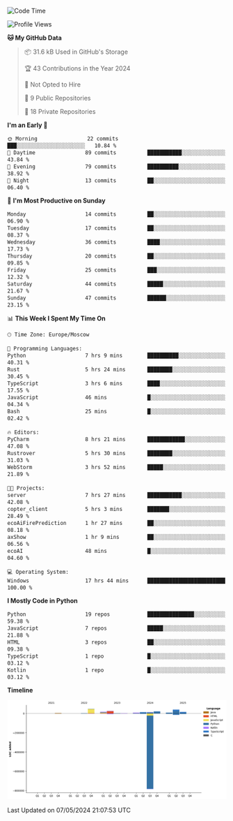 <!--START_SECTION:waka-->
![Code Time](http://img.shields.io/badge/Code%20Time-316%20hrs%2028%20mins-blue)

![Profile Views](http://img.shields.io/badge/Profile%20Views-0-blue)

**🐱 My GitHub Data** 

> 📦 31.6 kB Used in GitHub's Storage 
 > 
> 🏆 43 Contributions in the Year 2024
 > 
> 🚫 Not Opted to Hire
 > 
> 📜 9 Public Repositories 
 > 
> 🔑 18 Private Repositories 
 > 
**I'm an Early 🐤** 

```text
🌞 Morning                22 commits          ███░░░░░░░░░░░░░░░░░░░░░░   10.84 % 
🌆 Daytime                89 commits          ███████████░░░░░░░░░░░░░░   43.84 % 
🌃 Evening                79 commits          ██████████░░░░░░░░░░░░░░░   38.92 % 
🌙 Night                  13 commits          ██░░░░░░░░░░░░░░░░░░░░░░░   06.40 % 
```
📅 **I'm Most Productive on Sunday** 

```text
Monday                   14 commits          ██░░░░░░░░░░░░░░░░░░░░░░░   06.90 % 
Tuesday                  17 commits          ██░░░░░░░░░░░░░░░░░░░░░░░   08.37 % 
Wednesday                36 commits          ████░░░░░░░░░░░░░░░░░░░░░   17.73 % 
Thursday                 20 commits          ██░░░░░░░░░░░░░░░░░░░░░░░   09.85 % 
Friday                   25 commits          ███░░░░░░░░░░░░░░░░░░░░░░   12.32 % 
Saturday                 44 commits          █████░░░░░░░░░░░░░░░░░░░░   21.67 % 
Sunday                   47 commits          ██████░░░░░░░░░░░░░░░░░░░   23.15 % 
```


📊 **This Week I Spent My Time On** 

```text
🕑︎ Time Zone: Europe/Moscow

💬 Programming Languages: 
Python                   7 hrs 9 mins        ██████████░░░░░░░░░░░░░░░   40.31 % 
Rust                     5 hrs 24 mins       ████████░░░░░░░░░░░░░░░░░   30.45 % 
TypeScript               3 hrs 6 mins        ████░░░░░░░░░░░░░░░░░░░░░   17.55 % 
JavaScript               46 mins             █░░░░░░░░░░░░░░░░░░░░░░░░   04.34 % 
Bash                     25 mins             █░░░░░░░░░░░░░░░░░░░░░░░░   02.42 % 

🔥 Editors: 
PyCharm                  8 hrs 21 mins       ████████████░░░░░░░░░░░░░   47.08 % 
Rustrover                5 hrs 30 mins       ████████░░░░░░░░░░░░░░░░░   31.03 % 
WebStorm                 3 hrs 52 mins       █████░░░░░░░░░░░░░░░░░░░░   21.89 % 

🐱‍💻 Projects: 
server                   7 hrs 27 mins       ███████████░░░░░░░░░░░░░░   42.08 % 
copter_client            5 hrs 3 mins        ███████░░░░░░░░░░░░░░░░░░   28.49 % 
ecoAiFirePrediction      1 hr 27 mins        ██░░░░░░░░░░░░░░░░░░░░░░░   08.18 % 
axShow                   1 hr 9 mins         ██░░░░░░░░░░░░░░░░░░░░░░░   06.56 % 
ecoAI                    48 mins             █░░░░░░░░░░░░░░░░░░░░░░░░   04.60 % 

💻 Operating System: 
Windows                  17 hrs 44 mins      █████████████████████████   100.00 % 
```

**I Mostly Code in Python** 

```text
Python                   19 repos            ███████████████░░░░░░░░░░   59.38 % 
JavaScript               7 repos             █████░░░░░░░░░░░░░░░░░░░░   21.88 % 
HTML                     3 repos             ██░░░░░░░░░░░░░░░░░░░░░░░   09.38 % 
TypeScript               1 repo              █░░░░░░░░░░░░░░░░░░░░░░░░   03.12 % 
Kotlin                   1 repo              █░░░░░░░░░░░░░░░░░░░░░░░░   03.12 % 
```



**Timeline**

![Lines of Code chart](https://raw.githubusercontent.com/adlemx/adlemx/main/assets/bar_graph.png)


 Last Updated on 07/05/2024 21:07:53 UTC
<!--END_SECTION:waka-->
